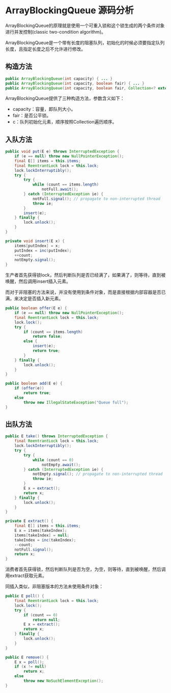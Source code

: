 # ArrayBlockingQueue 源码分析

ArrayBlockingQueue的原理就是使用一个可重入锁和这个锁生成的两个条件对象进行并发控制(classic two-condition algorithm)。

ArrayBlockingQueue是一个带有长度的阻塞队列，初始化的时候必须要指定队列长度，且指定长度之后不允许进行修改。

## 构造方法

```java
public ArrayBlockingQueue(int capacity) { ... }
public ArrayBlockingQueue(int capacity, boolean fair) { ... }
public ArrayBlockingQueue(int capacity, boolean fair, Collection<? extends E> c) { ... }
```

ArrayBlockingQueue提供了三种构造方法，参数含义如下：
* capacity：容量，即队列大小。
* fair：是否公平锁。
* c：队列初始化元素，顺序按照Collection遍历顺序。

## 入队方法

```java
public void put(E e) throws InterruptedException {
    if (e == null) throw new NullPointerException();
    final E[] items = this.items;
    final ReentrantLock lock = this.lock;
    lock.lockInterruptibly();
    try {
        try {
            while (count == items.length)
                notFull.await();
        } catch (InterruptedException ie) {
            notFull.signal(); // propagate to non-interrupted thread
            throw ie;
        }
        insert(e);
    } finally {
        lock.unlock();
    }
}

private void insert(E x) {
    items[putIndex] = x;
    putIndex = inc(putIndex);
    ++count;
    notEmpty.signal();
}
```

生产者首先获得锁lock，然后判断队列是否已经满了，如果满了，则等待，直到被唤醒，然后调用insert插入元素。

而对于非阻塞的方法来说，并没有使用到条件对象，而是直接根据内部容器是否已满，来决定是否插入新元素。

```java
public boolean offer(E e) {
    if (e == null) throw new NullPointerException();
    final ReentrantLock lock = this.lock;
    lock.lock();
    try {
        if (count == items.length)
            return false;
        else {
            insert(e);
            return true;
        }
    } finally {
        lock.unlock();
    }
}

public boolean add(E e) {
    if (offer(e))
        return true;
    else
        throw new IllegalStateException("Queue full");
}
```

## 出队方法

```java
public E take() throws InterruptedException {
    final ReentrantLock lock = this.lock;
    lock.lockInterruptibly();
    try {
        try {
            while (count == 0)
                notEmpty.await();
        } catch (InterruptedException ie) {
            notEmpty.signal(); // propagate to non-interrupted thread
            throw ie;
        }
        E x = extract();
        return x;
    } finally {
        lock.unlock();
    }
}

private E extract() {
    final E[] items = this.items;
    E x = items[takeIndex];
    items[takeIndex] = null;
    takeIndex = inc(takeIndex);
    --count;
    notFull.signal();
    return x;
}
```

消费者首先获得锁，然后判断队列是否为空，为空，则等待，直到被唤醒，然后调用extract获取元素。

同插入类似，非阻塞版本的方法未使用条件对象：

```java
public E poll() {
    final ReentrantLock lock = this.lock;
    lock.lock();
    try {
        if (count == 0)
            return null;
        E x = extract();
        return x;
    } finally {
        lock.unlock();
    }
}

public E remove() {
    E x = poll();
    if (x != null)
        return x;
    else
        throw new NoSuchElementException();
}
```
